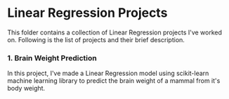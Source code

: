 # Linear Regression Projects

This folder contains a collection of Linear Regression projects I've worked on. Following is the list of projects
and their brief description.

### 1. Brain Weight Prediction
In this project, I've made a Linear Regression model using scikit-learn machine learning library to predict the brain weight
of a mammal from it's body weight.
